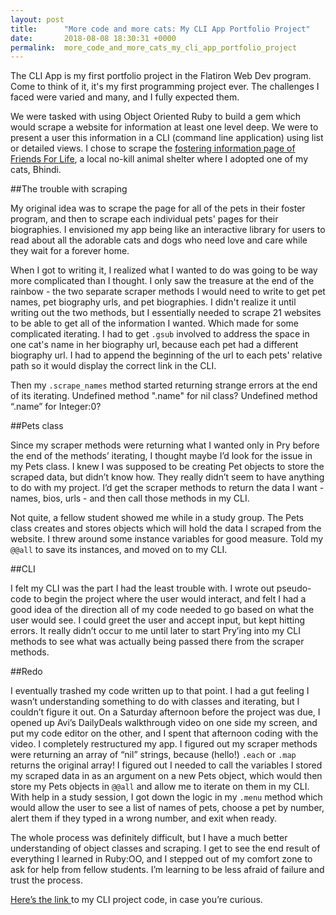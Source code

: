 ```yaml
---
layout: post
title:      "More code and more cats: My CLI App Portfolio Project"
date:       2018-08-08 18:30:31 +0000
permalink:  more_code_and_more_cats_my_cli_app_portfolio_project
---
```



The CLI App is my first portfolio project in the Flatiron Web Dev program. Come to think of it, it's my first programming project ever. The challenges I faced were varied and many, and I fully expected them. 

We were tasked with using Object Oriented Ruby to build a gem which would scrape a website for information at least one level deep. We were to present a user this information in a CLI (command line application) using list or detailed views. I chose to scrape the [fostering information page of Friends For Life](http://www.friends4life.org/how-to-help/foster), a local no-kill animal shelter where I adopted one of my cats, Bhindi. 

##The trouble with scraping

My original idea was to scrape the page for all of the pets in their foster program, and then to scrape each individual pets' pages for their biographies. I envisioned my app being like an interactive library for users to read about all the adorable cats and dogs who need love and care while they wait for a forever home. 

When I got to writing it, I realized what I wanted to do was going to be way more complicated than I thought. I only saw the treasure at the end of the rainbow - the two separate scraper methods I would need to write to get pet names, pet biography urls, and pet biographies. I didn't realize it until writing out the two methods, but I essentially needed to scrape 21 websites to be able to get all of the information I wanted. Which made for some complicated iterating. I had to get `.gsub` involved to address the space in one cat's name in her biography url, because each pet had a different biography url. I had to append the beginning of the url to each pets' relative path so it would display the correct link in the CLI. 

Then my `.scrape_names` method started returning strange errors at the end of its iterating. Undefined method ".name" for nil class? Undefined method “.name” for Integer:0? 

##Pets class

Since my scraper methods were returning what I wanted only in Pry before the end of the methods’ iterating, I thought maybe I’d look for the issue in my Pets class. I knew I was supposed to be creating Pet objects to store the scraped data, but didn’t know how. They really didn’t seem to have anything to do with my project. I’d get the scraper methods to return the data I want - names, bios, urls - and then call those methods in my CLI. 

Not quite, a fellow student showed me while in a study group. The Pets class creates and stores objects which will hold the data I scraped from the website. I threw around some instance variables for good measure. Told my `@@all` to save its instances, and moved on to my CLI.

##CLI

I felt my CLI was the part I had the least trouble with. I wrote out pseudo-code to begin the project where the user would interact, and felt I had a good idea of the direction all of my code needed to go based on what the user would see. I could greet the user and accept input, but kept hitting errors. It really didn’t occur to me until later to start Pry’ing into my CLI methods to see what was actually being passed there from the scraper methods.

##Redo

I eventually trashed my code written up to that point. I had a gut feeling I wasn’t understanding something to do with classes and iterating, but I couldn’t figure it out. On a Saturday afternoon before the project was due, I opened up Avi’s DailyDeals walkthrough video on one side my screen, and put my code editor on the other, and I spent that afternoon coding with the video. I completely restructured my app. I figured out my scraper methods were returning an array of “nil” strings, because (hello!) `.each` or `.map` returns the original array! I figured out I needed to call the variables I stored my scraped data in as an argument on a new Pets object, which would then store my Pets objects in `@@all` and allow me to iterate on them in my CLI. With help in a study session, I got down the logic in my `.menu` method which would allow the user to see a list of names of pets, choose a pet by number, alert them if they typed in a wrong number, and exit when ready. 

The whole process was definitely difficult, but I have a much better understanding of object classes and scraping. I get to see the end result of everything I learned in Ruby:OO, and I stepped out of my comfort zone to ask for help from fellow students. I’m learning to be less afraid of failure and trust the process. 

[Here’s the link ](https://github.com/heidihlav/foster-cli-app)to my CLI project code, in case you’re curious.  



